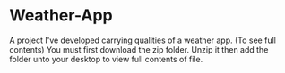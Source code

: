 # Weather-App
A project I've developed carrying qualities of a weather app. (To see full contents)
You must first download the zip folder. Unzip it then add the folder unto your desktop to view full contents of file.
